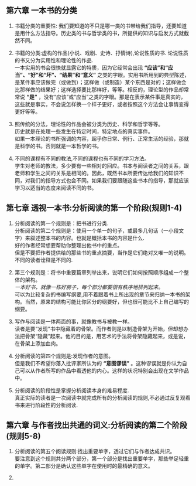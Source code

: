 ## 第六章 一本书的分类  

1. 书籍分类的重要性: 我们要知道的不只是哪一类的书带给我们指导，还要知道是用什么方法指导。历史类的书与哲学类的书，所提供的知识与启发方式就截然不同。  

2. 书籍的分类:虚构的作品(小说、戏剧、史诗、抒情诗),论说性质的书. 论说性质的书又分为实用性和理论性的作品.  
一本实用的书会很快就显露它的特质，因为它经常会出现 **“应该”和“应当”、“好”和“坏”、“结果”和“意义”** 之类的字眼。实用书所用到的典型陈述，是某件事应该做完（或做到）；这样做（或制造）某个东西是对的；这样做会比那样做的结果好；这样选择要比那样好，等等。相反的，理论型的作品却常常说 **“是”** ，没有“应该”或“应当”之类的字眼。那是在表示某件事是真实的，这些就是事实，不会说怎样换一个样子更好，或者按照这个方法会让事情变得更好等等。
 

3. 照传统的分法，理论性的作品会被分类为历史、科学和哲学等等。  
历史就是在处理一些发生在特定时间，特定地点的真实事件。  
如果一本理论的书所强调的内容，超乎你日常、例行、正常生活的经验，那就是科学的书。否则就是一本哲学的书。

4. 不同的课程有不同的教法,不同的课程也有不同的学习方法。  
学生对老师的教法，多少要有一些相对的回应。书本与阅读者之间的关系，跟老师和学生之间的关系是相同的。因此，既然书本所要传达给我们的知识不同，对我们的指导方式也会不同。如果我们要跟随这些书本的指导，那就应该学习以适当的态度来阅读不同的书。


## 第七章 透视一本书:分析阅读的第一个阶段(规则1-4)

1. 分析阅读的第一个规则是：把书进行分类.  
分析阅读的第二个规则是：使用一个单一的句子，或最多几句话（一小段文字）来叙述整本书的内容。也就是概括本书的内容是什么.  
好的作者经常想要帮助你整理出他书中的重点。  
但是不要把作者提供给的那些书的重点摘要，当作是它们绝对又唯一的说明。不同的读者诠释是不同的.     

2. 第三个规则是：将书中重要篇章列举出来，说明它们如何按照顺序组成一个整体的架构。  
*一本好书，就像一栋好房子，每个部分都要很有秩序地排列起来。*   
可以为比较复杂的书编写纲要,用不着跟着书上所出现的章节来归纳一本书的架构。当然，原来的结构可能比你区分的纲要好，但也很可能比不上自己编写的纲要。

3. 写作与阅读是一体两面的事，就像教书与被教一样。  
读者是要“发现”书中隐藏着的骨架。而作者则是以制造骨架为开始，但却想办法把骨架“隐藏”起来。他的目的是，用艺术的手法将骨架隐藏起来，或是说，在骨架上添加血肉。  

4. 分析阅读的第四个规则是:发现作者的意图。  
但是我们不希望你落入批评家所认为的 **“意图谬误”** 。这种谬误就是你认为自己可以从作者所写的作品中看透他的内心。这样的状况特别会出现在文学作品中。

5. 分析阅读的阶段性是掌握分析阅读本身的难易程度.  
真正实际的读者是一次阅读中就完成所有的分析阅读的规则,不必通过反复观看书来进行阶段性的分析阅读.   



## 第六章 与作者找出共通的词义:分析阅读的第二个阶段(规则5-8)

1. 分析阅读的第五个阅读规则:找出重要单字，透过它们与作者达成共识。     	
要注意到这个规则共分两个部分，第一个部分是找出重要单字，那些举足轻重的单字。第二部分是确认这些单字在使用时的最精确的意义。  

2. 

















